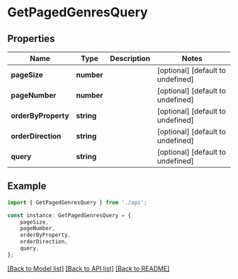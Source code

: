 # GetPagedGenresQuery


## Properties

Name | Type | Description | Notes
------------ | ------------- | ------------- | -------------
**pageSize** | **number** |  | [optional] [default to undefined]
**pageNumber** | **number** |  | [optional] [default to undefined]
**orderByProperty** | **string** |  | [optional] [default to undefined]
**orderDirection** | **string** |  | [optional] [default to undefined]
**query** | **string** |  | [optional] [default to undefined]

## Example

```typescript
import { GetPagedGenresQuery } from './api';

const instance: GetPagedGenresQuery = {
    pageSize,
    pageNumber,
    orderByProperty,
    orderDirection,
    query,
};
```

[[Back to Model list]](../README.md#documentation-for-models) [[Back to API list]](../README.md#documentation-for-api-endpoints) [[Back to README]](../README.md)
